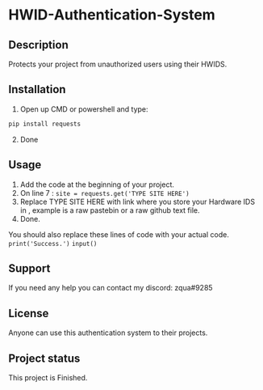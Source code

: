 # HWID-Authentication-System

## Description
Protects your project from unauthorized users using their HWIDS.

## Installation
1. Open up CMD or powershell and type:
```bash
pip install requests
```
2. Done

## Usage
1. Add the code at the beginning of your project.
2. On line 7 : ```site = requests.get('TYPE SITE HERE')```
3. Replace TYPE SITE HERE with link where you store your Hardware IDS in , example is a raw pastebin or a raw github text file. 
4. Done.

You should also replace these lines of code with your actual code.
```print('Success.')```
```input()```

## Support
If you need any help you can contact my discord: zqua#9285

## License
Anyone can use this authentication system to their projects.

## Project status
This project is Finished.
